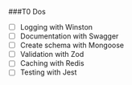 ###T0 Dos
- [ ] Logging with Winston
- [ ] Documentation with Swagger
- [ ] Create schema with Mongoose
- [ ] Validation with Zod 
- [ ] Caching with Redis
- [ ] Testing with Jest